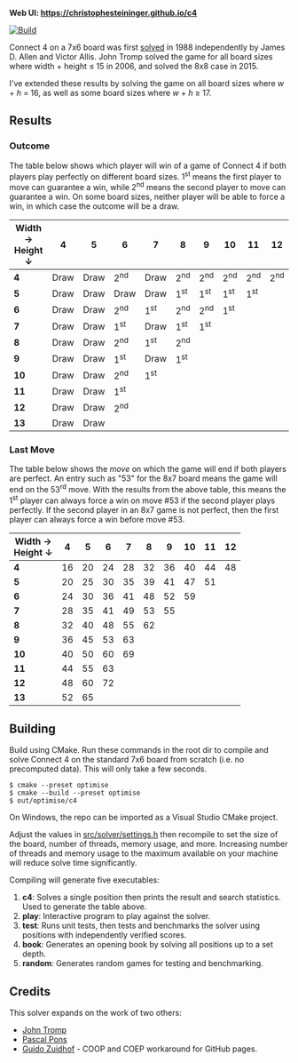 **Web UI: https://christophesteininger.github.io/c4**

[![Build](https://github.com/ChristopheSteininger/c4/actions/workflows/ci.yaml/badge.svg?branch=master)](https://github.com/ChristopheSteininger/c4/actions/workflows/ci.yaml?query=branch%3Amaster)

Connect 4 on a 7x6 board was first
[solved](https://en.wikipedia.org/wiki/Solved_game) in 1988 independently by
James D. Allen and Victor Allis. John Tromp solved the game for all board sizes where
width + height $\leq$ 15 in 2006, and solved the 8x8 case in 2015.

I've extended these results by solving the game on all board sizes where $w$ + $h$
= 16, as well as some board sizes where $w$ + $h$ $\geq$ 17.

## Results

### Outcome

The table below shows which player will win of a game of Connect 4 if both players play
perfectly on different board sizes. 1<sup>st</sup> means the first player to move can
guarantee a win, while 2<sup>nd</sup> means the second player to move can guarantee a win.
On some board sizes, neither player will be able to force a win, in which case the outcome
will be a draw.

| Width &rarr; <br> Height &darr; |    4 |    5 |              6 |              7 |              8 |              9 |             10 |             11 |             12 |
| ------------------------------- | ---- | ---- | -------------- | -------------- | -------------- | -------------- | -------------- | -------------- | -------------- |
|                           **4** | Draw | Draw | 2<sup>nd</sup> | Draw           | 2<sup>nd</sup> | 2<sup>nd</sup> | 2<sup>nd</sup> | 2<sup>nd</sup> | 2<sup>nd</sup> |
|                           **5** | Draw | Draw | Draw           | Draw           | 1<sup>st</sup> | 1<sup>st</sup> | 1<sup>st</sup> | 1<sup>st</sup> |
|                           **6** | Draw | Draw | 2<sup>nd</sup> | 1<sup>st</sup> | 2<sup>nd</sup> | 2<sup>nd</sup> | 1<sup>st</sup> |
|                           **7** | Draw | Draw | 1<sup>st</sup> | Draw           | 1<sup>st</sup> | 1<sup>st</sup> |
|                           **8** | Draw | Draw | 2<sup>nd</sup> | 1<sup>st</sup> | 2<sup>nd</sup> |
|                           **9** | Draw | Draw | 1<sup>st</sup> | Draw           | 1<sup>st</sup> |
|                          **10** | Draw | Draw | 2<sup>nd</sup> | 1<sup>st</sup> |
|                          **11** | Draw | Draw | 1<sup>st</sup> |
|                          **12** | Draw | Draw | 2<sup>nd</sup> |
|                          **13** | Draw | Draw |

### Last Move

The table below shows the *move* on which the game will end if both players are perfect.
An entry such as "53" for the 8x7 board means the game will end on the 53<sup>rd</sup>
move. With the results from the above table, this means the 1<sup>st</sup>
player can always force a win on move #53 if the second player plays perfectly. If the second
player in an 8x7 game is not perfect, then the first player can always force a win
before move #53.

| Width &rarr; <br> Height &darr; |  4 |  5 |  6 |  7 |  8 |  9 | 10 | 11 | 12 |
| ------------------------------- | -- | -- | -- | -- | -- | -- | -- | -- | -- |
|                           **4** | 16 | 20 | 24 | 28 | 32 | 36 | 40 | 44 | 48 |
|                           **5** | 20 | 25 | 30 | 35 | 39 | 41 | 47 | 51 |
|                           **6** | 24 | 30 | 36 | 41 | 48 | 52 | 59 |
|                           **7** | 28 | 35 | 41 | 49 | 53 | 55 |
|                           **8** | 32 | 40 | 48 | 55 | 62 |
|                           **9** | 36 | 45 | 53 | 63 |
|                          **10** | 40 | 50 | 60 | 69 |
|                          **11** | 44 | 55 | 63 |
|                          **12** | 48 | 60 | 72 |
|                          **13** | 52 | 65 |

## Building

Build using CMake. Run these commands in the root dir to compile and solve
Connect 4 on the standard 7x6 board from scratch (i.e. no precomputed data).
This will only take a few seconds.

```
$ cmake --preset optimise
$ cmake --build --preset optimise
$ out/optimise/c4
```

On Windows, the repo can be imported as a Visual Studio CMake project.

Adjust the values in [src/solver/settings.h](./src/solver/settings.h) then recompile
to set the size of the board, number of threads, memory usage, and more. Increasing
number of threads and memory usage to the maximum available on your machine will reduce
solve time significantly.

Compiling will generate five executables:
1. **c4**: Solves a single position then prints the result and search statistics. Used
to generate the table above.
2. **play**: Interactive program to play against the solver.
3. **test**: Runs unit tests, then tests and benchmarks the solver using positions
with independently verified scores.
4. **book**: Generates an opening book by solving all positions up to a set depth.
5. **random**: Generates random games for testing and benchmarking.

## Credits

This solver expands on the work of two others:
* [John Tromp](https://tromp.github.io/c4/c4.html)
* [Pascal Pons](https://github.com/PascalPons/connect4)
* [Guido Zuidhof](https://github.com/gzuidhof/coi-serviceworker) - COOP and COEP workaround for GitHub pages.
